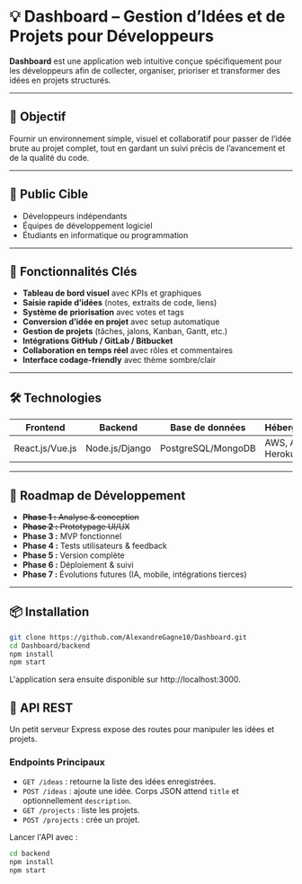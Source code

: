 # 💡 Dashboard – Gestion d’Idées et de Projets pour Développeurs

**Dashboard** est une application web intuitive conçue spécifiquement pour les développeurs afin de collecter, organiser, prioriser et transformer des idées en projets structurés.

---

## 🎯 Objectif

Fournir un environnement simple, visuel et collaboratif pour passer de l’idée brute au projet complet, tout en gardant un suivi précis de l’avancement et de la qualité du code.

---

## 👥 Public Cible

- Développeurs indépendants
- Équipes de développement logiciel
- Étudiants en informatique ou programmation

---

## 🔧 Fonctionnalités Clés

- **Tableau de bord visuel** avec KPIs et graphiques
- **Saisie rapide d’idées** (notes, extraits de code, liens)
- **Système de priorisation** avec votes et tags
- **Conversion d’idée en projet** avec setup automatique
- **Gestion de projets** (tâches, jalons, Kanban, Gantt, etc.)
- **Intégrations GitHub / GitLab / Bitbucket**
- **Collaboration en temps réel** avec rôles et commentaires
- **Interface codage-friendly** avec thème sombre/clair

---

## 🛠️ Technologies

| Frontend        | Backend       | Base de données | Hébergement      |
|----------------|---------------|-----------------|------------------|
| React.js/Vue.js| Node.js/Django| PostgreSQL/MongoDB | AWS, Azure, Heroku |

---

## 🚀 Roadmap de Développement

 - ~~**Phase 1 :** Analyse & conception~~
 - ~~**Phase 2 :** Prototypage UI/UX~~
- **Phase 3 :** MVP fonctionnel
- **Phase 4 :** Tests utilisateurs & feedback
- **Phase 5 :** Version complète
- **Phase 6 :** Déploiement & suivi
- **Phase 7 :** Évolutions futures (IA, mobile, intégrations tierces)

---

## 📦 Installation

```bash
git clone https://github.com/AlexandreGagne10/Dashboard.git
cd Dashboard/backend
npm install
npm start
```

L'application sera ensuite disponible sur http://localhost:3000.

## 📡 API REST

Un petit serveur Express expose des routes pour manipuler les idées et projets.

### Endpoints Principaux

- `GET /ideas` : retourne la liste des idées enregistrées.
- `POST /ideas` : ajoute une idée. Corps JSON attend `title` et
  optionnellement `description`.
- `GET /projects` : liste les projets.
- `POST /projects` : crée un projet.

Lancer l'API avec :

```bash
cd backend
npm install
npm start
```
